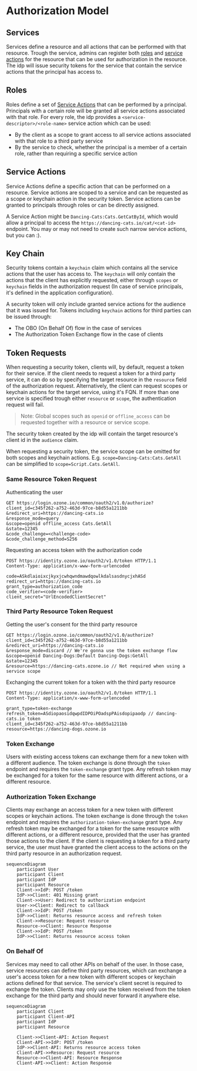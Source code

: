 ﻿# Authorization Model

## Services

Services define a resource and all actions that can be performed with that resource. Trough the service, admins can register both [roles](#roles) and [service actions](#service-actions) for the resource that can be used for authorization in the resource. The idp will issue security tokens for the service that contain the service actions that the principal has access to.

## Roles

Roles define a set of [Service Actions](#service-actions) that can be performed by a principal. Principals with a certain role will be granted all service actions associated with that role. For every role, the idp provides a `<service-descriptor>/<role-name>` service action which can be used:

- By the client as a scope to grant access to all service actions associated with that role to a third party service
- By the service to check, whether the principal is a member of a certain role, rather than requiring a specific service action

## Service Actions

Service Actions define a specific action that can be performed on a resource. Service actions are scoped to a service and can be requested as a scope or keychain action in the security token. Service actions can be granted to principals through roles or can be directly assigned.

A Service Action might be `Dancing-Cats:Cats.GetCatById`, which would allow a principal to access the `https://dancing-cats.io/cat/<cat-id>` endpoint. You may or may not need to create such narrow service actions, but you can :).

## Key Chain

Security tokens contain a `keychain` claim which contains all the service actions that the user has access to.
The `keychain` will only contain the actions that the client has explicitly requested, either through `scopes`
or `keychain` fields in the authorization request (In case of service principals, it's defined in the application configuration).

A security token will only include granted service actions for the audience that it was issued for. Tokens including
`keychain` actions for third parties can be issued through:

- The OBO (On Behalf Of) flow in the case of services
- The Authorization Token Exchange flow in the case of clients

## Token Requests

When requesting a security token, clients will, by default, request a token for their service. If the client needs to request a token for a third party service, it can do so by specifying the target resource in the `resource` field of the authorization request. Alternatively, the client can request scopes or keychain actions for the target service, using it's FQN. If more than one service is specified trough either `resource` or `scope`, the authentication request will fail.

> Note: Global scopes such as `openid` or `offline_access` can be requested together with a resource or service scope.

The security token created by the idp will contain the target resource's client id in the `audience` claim.

When requesting a security token, the service scope can be omitted for both scopes and keychain actions. E.g.
`scope=Dancing-Cats:Cats.GetAll` can be simplified to `scope=Script.Cats.GetAll`.

### Same Resource Token Request

Authenticating the user

```http request
GET https://login.ozone.io/common/oauth2/v1.0/authorize?
client_id=c345f262-a752-463d-97ce-b8d55a1211bb
&redirect_uri=https://dancing-cats.io
&response_mode=query
&scope=openid offline_access Cats.GetAll
&state=12345
&code_challenge=<challenge-code>
&code_challenge_method=S256
```

Requesting an access token with the authorization code

```http request
POST https://identity.ozone.io/oauth2/v1.0/token HTTP/1.1
Content-Type: application/x-www-form-urlencoded

code=ASkdlaioixcjkyxjcwhqwndmawdqowlkdalsasdnycjxhASd
redirect_uri=https://dancing-cats.io
grant_type=authorization_code
code_verifier=<code-verifier>
client_secret="UrlEncodedClientSecret"
```

### Third Party Resource Token Request

Getting the user's consent for the third party resource

```http request
GET https://login.ozone.io/common/oauth2/v1.0/authorize?
client_id=c345f262-a752-463d-97ce-b8d55a1211bb
&redirect_uri=https://dancing-cats.io
&response_mode=discard // We're gonna use the token exchange flow
&scope=openid Dancing-Dogs:Default Dancing-Dogs:GetAll
&state=12345
&resource=https://dancing-cats.ozone.io // Not required when using a service scope
```

Exchanging the current token for a token with the third party resource

```http request
POST https://identity.ozone.io/oauth2/v1.0/token HTTP/1.1
Content-Type: application/x-www-form-urlencoded

grant_type=token-exchange
refresh_token=ASdiopaosidqwpdIDPOiPOadspPAisdopipaodp // dancing-cats.io token
client_id=c345f262-a752-463d-97ce-b8d55a1211bb
resource=https://dancing-dogs.ozone.io
```

### Token Exchange

Users with existing access tokens can exchange them for a new token with a different audience. The token exchange is done through the `token` endpoint and requires the `token-exchange` grant type. Any refresh token may be exchanged for a token for the same resource with different actions, or a different resource.

### Authorization Token Exchange

Clients may exchange an access token for a new token with different scopes or keychain actions. The token exchange is done through the `token` endpoint and requires the `authorization-token-exchange` grant type. Any refresh token may be exchanged for a token for the same resource with different actions, or a different resource, provided that the user has granted those actions to the client. If the client is requesting a token for a third party service, the user must have granted the client access to the actions on the third party resource in an authorization request.

```mermaid
sequenceDiagram
    participant User
    participant Client
    participant IdP
    participant Resource
    Client->>IdP: POST /token
    IdP->>Client: 401 Missing grant
    Client->>User: Redirect to authorization endpoint
    User->>Client: Redirect to callback
    Client->>IdP: POST /token
    IdP->>Client: Returns resource access and refresh token
    Client->>Resource: Request resource
    Resource->>Client: Resource Response
    Client->>IdP: POST /token
    IdP->>Client: Returns resource access token
```

### On Behalf Of

Services may need to call other APIs on behalf of the user. In those case, service resources can define third party resources, which can exchange a user's access token for a new token with different scopes or keychain actions defined for that service. The service's client secret is required to exchange the token. Clients may only use the token received from the token exchange for the third party and should never forward it anywhere else.

```mermaid
sequenceDiagram
    participant Client
    participant Client-API
    participant IdP
    participant Resource

    Client->>Client-API: Action Request
    Client-API->>IdP: POST /token
    IdP->>Client-API: Returns resource access token
    Client-API->>Resource: Request resource
    Resource->>Client-API: Resource Response
    Client-API->>Client: Action Response
```
